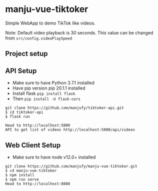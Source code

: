 # manju-vue-tiktoker

Simple WebApp to demo TikTok like videos.

Note: Default video playback is 30 seconds. This value can be changed from `src/config.videoPlaySpeed`

## Project setup

## API Setup

- Make sure to have Python 3.7.1 installed
- Have pip version pip 20.1.1 installed
- Install flask `pip install flask`
- Then `pip install -U flask-cors`

```
git clone https://github.com/manjufy/tiktoker-api.git
$ cd tiktoker-api
$ flask run

Head to http://localhost:5000
API to get list of videos http://localhost:5000/api/videos
```

## Web Client Setup

- Make sure to have node v12.0+ installed

```
git clone https://github.com/manjufy/manju-vue-tiktoker.git
$ cd manju-vue-tiktoker
$ npm install
$ npm run serve
Head to http://localhost:8080
```
